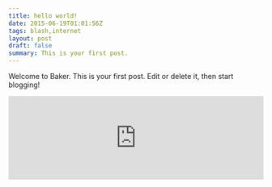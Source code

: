 ```yaml
---
title: hello world!
date: 2015-06-19T01:01:56Z
tags: blash,internet
layout: post
draft: false
summary: This is your first post.
---
```


Welcome to Baker. This is your first post. Edit or delete it, then start blogging!

<iframe width="100%" height="166" scrolling="no" frameborder="no" src="https://w.soundcloud.com/player/?url=https%3A//api.soundcloud.com/tracks/121515363&color=ff5500"></iframe>
